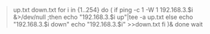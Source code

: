 >up.txt
>down.txt
for i in {1..254}
do
        ( if ping -c 1 -W 1 192.168.3.$i &>/dev/null ;then
        echo "192.168.3.$i up"|tee -a up.txt
        else
                echo "192.168.3.$i down"
                echo "192.168.3.$i" >>down.txt
        fi )&
done
wait
